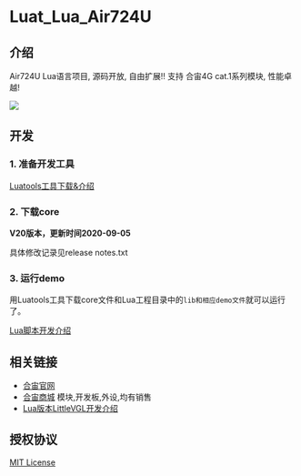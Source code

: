 # Luat_Lua_Air724U

## 介绍

Air724U Lua语言项目, 源码开放, 自由扩展!! 支持 合宙4G cat.1系列模块, 性能卓越!

![](http://openluat-luatcommunity.oss-cn-hangzhou.aliyuncs.com/images/20200807131012759_lvgl.gif)

## 开发

### 1. 准备开发工具

[Luatools工具下载&介绍](https://wiki.openluat.com/doc/tools/)

### 2. 下载core

**V20版本，更新时间2020-09-05**

具体修改记录见release notes.txt

### 3. 运行demo

用Luatools工具下载core文件和Lua工程目录中的`lib和相应demo文件`就可以运行了。

[Lua脚本开发介绍](https://wiki.openluat.com/doc/luatGuide/#lua)

## 相关链接

* [合宙官网](http://www.openluat.com)
* [合宙商城](http://m.openluat.com) 模块,开发板,外设,均有销售
* [Lua版本LittleVGL开发介绍](http://doc.openluat.com/article/1246/0)

## 授权协议

[MIT License](LICENSE)
